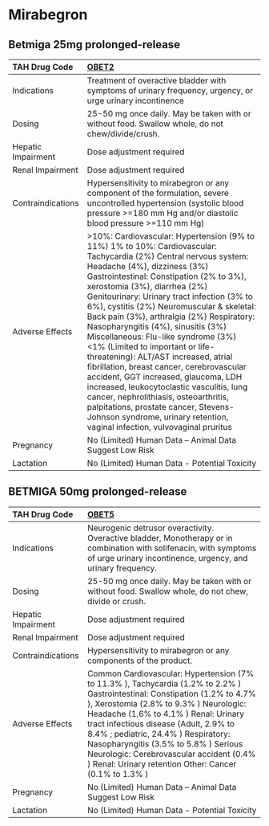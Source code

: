 # Mirabegron

## Betmiga 25mg prolonged-release

| TAH Drug Code      | [OBET2](https://www.tahsda.org.tw/drugs/hissearch.php?drug_code=OBET2)                                                                                                                                                                                                                                                                                                                                                                                                                                                                                                                                                                                                                                                                                                                                                 |
|:-------------------|:-----------------------------------------------------------------------------------------------------------------------------------------------------------------------------------------------------------------------------------------------------------------------------------------------------------------------------------------------------------------------------------------------------------------------------------------------------------------------------------------------------------------------------------------------------------------------------------------------------------------------------------------------------------------------------------------------------------------------------------------------------------------------------------------------------------------------|
| Indications        | Treatment of overactive bladder with symptoms of urinary frequency, urgency, or urge urinary incontinence                                                                                                                                                                                                                                                                                                                                                                                                                                                                                                                                                                                                                                                                                                              |
| Dosing             | 25-50 mg once daily. May be taken with or without food. Swallow whole, do not chew/divide/crush.                                                                                                                                                                                                                                                                                                                                                                                                                                                                                                                                                                                                                                                                                                                       |
| Hepatic Impairment | Dose adjustment required                                                                                                                                                                                                                                                                                                                                                                                                                                                                                                                                                                                                                                                                                                                                                                                               |
| Renal Impairment   | Dose adjustment required                                                                                                                                                                                                                                                                                                                                                                                                                                                                                                                                                                                                                                                                                                                                                                                               |
| Contraindications  | Hypersensitivity to mirabegron or any component of the formulation, severe uncontrolled hypertension (systolic blood pressure >=180 mm Hg and/or diastolic blood pressure >=110 mm Hg)                                                                                                                                                                                                                                                                                                                                                                                                                                                                                                                                                                                                                                 |
| Adverse Effects    | >10%: Cardiovascular: Hypertension (9% to 11%) 1% to 10%: Cardiovascular: Tachycardia (2%) Central nervous system: Headache (4%), dizziness (3%) Gastrointestinal: Constipation (2% to 3%), xerostomia (3%), diarrhea (2%) Genitourinary: Urinary tract infection (3% to 6%), cystitis (2%) Neuromuscular & skeletal: Back pain (3%), arthralgia (2%) Respiratory: Nasopharyngitis (4%), sinusitis (3%) Miscellaneous: Flu-like syndrome (3%) <1% (Limited to important or life-threatening): ALT/AST increased, atrial fibrillation, breast cancer, cerebrovascular accident, GGT increased, glaucoma, LDH increased, leukocytoclastic vasculitis, lung cancer, nephrolithiasis, osteoarthritis, palpitations, prostate cancer, Stevens-Johnson syndrome, urinary retention, vaginal infection, vulvovaginal pruritus |
| Pregnancy          | No (Limited) Human Data – Animal Data Suggest Low Risk                                                                                                                                                                                                                                                                                                                                                                                                                                                                                                                                                                                                                                                                                                                                                                 |
| Lactation          | No (Limited) Human Data - Potential Toxicity                                                                                                                                                                                                                                                                                                                                                                                                                                                                                                                                                                                                                                                                                                                                                                           |

## BETMIGA 50mg prolonged-release

| TAH Drug Code      | [OBET5](https://www.tahsda.org.tw/drugs/hissearch.php?drug_code=OBET5)                                                                                                                                                                                                                                                                                                                                                                     |
|:-------------------|:-------------------------------------------------------------------------------------------------------------------------------------------------------------------------------------------------------------------------------------------------------------------------------------------------------------------------------------------------------------------------------------------------------------------------------------------|
| Indications        | Neurogenic detrusor overactivity. Overactive bladder, Monotherapy or in combination with solifenacin, with symptoms of urge urinary incontinence, urgency, and urinary frequency.                                                                                                                                                                                                                                                          |
| Dosing             | 25-50 mg once daily. May be taken with or without food. Swallow whole, do not chew, divide or crush.                                                                                                                                                                                                                                                                                                                                       |
| Hepatic Impairment | Dose adjustment required                                                                                                                                                                                                                                                                                                                                                                                                                   |
| Renal Impairment   | Dose adjustment required                                                                                                                                                                                                                                                                                                                                                                                                                   |
| Contraindications  | Hypersensitivity to mirabegron or any components of the product.                                                                                                                                                                                                                                                                                                                                                                           |
| Adverse Effects    | Common Cardiovascular: Hypertension (7% to 11.3% ), Tachycardia (1.2% to 2.2% ) Gastrointestinal: Constipation (1.2% to 4.7% ), Xerostomia (2.8% to 9.3% ) Neurologic: Headache (1.6% to 4.1% ) Renal: Urinary tract infectious disease (Adult, 2.9% to 8.4% ; pediatric, 24.4% ) Respiratory: Nasopharyngitis (3.5% to 5.8% ) Serious Neurologic: Cerebrovascular accident (0.4% ) Renal: Urinary retention Other: Cancer (0.1% to 1.3% ) |
| Pregnancy          | No (Limited) Human Data – Animal Data Suggest Low Risk                                                                                                                                                                                                                                                                                                                                                                                     |
| Lactation          | No (Limited) Human Data - Potential Toxicity                                                                                                                                                                                                                                                                                                                                                                                               |

